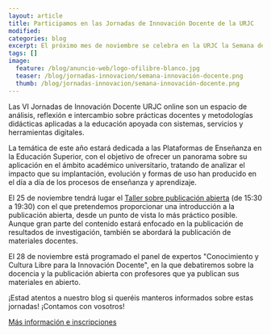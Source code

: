 ```yaml
---
layout: article
title: Participamos en las Jornadas de Innovación Docente de la URJC
modified:
categories: blog
excerpt: El próximo mes de noviembre se celebra en la URJC la Semana de la Innovación Docente y ¡la OfiLibre estará presente! Os esperamos el 25 de noviembre en el Campus de Alcorcón con un taller orientado a la Publicación Abierta y el 28 de noviembre con una mesa redonda sobre la Docencia y la publicación abierta.
tags: []
image:
  feature: /blog/anuncio-web/logo-ofilibre-blanco.jpg
  teaser: /blog/jornadas-innovacion/semana-innovación-docente.png
  thumb: /blog/jornadas-innovacion/semana-innovación-docente.png
---
```


Las VI Jornadas de Innovación Docente URJC online son un espacio de análisis, reflexión e intercambio sobre prácticas docentes y metodologías didácticas aplicadas a la educación apoyada con sistemas, servicios y herramientas digitales.

La temática de este año estará dedicada a las Plataformas de Enseñanza en la Educación Superior, con el objetivo de ofrecer un panorama sobre su aplicación en el ámbito académico universitario, tratando de analizar el impacto que su implantación, evolución y formas de uso han producido en el día a día de los procesos de enseñanza y aprendizaje.

El 25 de noviembre tendrá lugar el
[Taller sobre publicación abierta](https://eventos.urjc.es/_files/_event/_39635/_editorFiles/file/fichas/taller_Publicacion-abierta.pdf)
(de 15:30 a 19:30) con el que pretendemos proporcionar una
introducción a la publicación abierta, desde un punto de vista lo más práctico posible.
Aunque gran parte del contenido estará enfocado en la publicación de resultados de investigación, también se abordará la publicación de materiales docentes.

El 28 de noviembre está programado el panel de expertos "Conocimiento y Cultura Libre para la Innovación Docente",
en la que debatiremos sobre la docencia y la publicación abierta con profesores que ya publican sus materiales en abierto.

¡Estad atentos a nuestro blog si queréis manteros informados sobre estas jornadas! ¡Contamos con vosotros!

[Más información e inscripciones](https://eventos.urjc.es/39623/detail/i-semana-de-la-innovacion-docente-urjc.html)